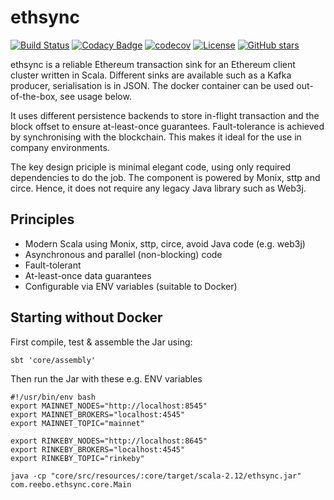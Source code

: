 # ethsync

[![Build Status](https://travis-ci.org/reeboio/ethsync.svg?branch=master)](https://travis-ci.org/reeboio/ethsync) [![Codacy Badge](https://api.codacy.com/project/badge/Grade/39162faccc2e46dc86673e38022defa8)](https://www.codacy.com/app/jpzk/ethsync?utm_source=github.com&amp;utm_medium=referral&amp;utm_content=reeboio/ethsync&amp;utm_campaign=Badge_Grade)
[![codecov](https://codecov.io/gh/reeboio/ethsync/branch/master/graph/badge.svg)](https://codecov.io/gh/reeboio/ethsync) [![License](http://img.shields.io/:license-Apache%202-grey.svg)](http://www.apache.org/licenses/LICENSE-2.0.txt) [![GitHub stars](https://img.shields.io/github/stars/reeboio/ethsync.svg?style=flat)](https://github.com/reeboio/ethsync/stargazers) 

ethsync is a reliable Ethereum transaction sink for an Ethereum client cluster written in Scala. Different sinks are available such as a Kafka producer, serialisation is in JSON. The docker container can be used out-of-the-box, see usage below. 

It uses different persistence backends to store in-flight transaction and the block offset to ensure at-least-once guarantees. Fault-tolerance is achieved by synchronising with the blockchain. This makes it ideal for the use in company environments. 

The key design priciple is minimal elegant code, using only required  dependencies to do the job. The component is powered by Monix, sttp and circe. Hence, it does not require any legacy Java library such as Web3j. 

## Principles

* Modern Scala using Monix, sttp, circe, avoid Java code (e.g. web3j)
* Asynchronous and parallel (non-blocking) code
* Fault-tolerant
* At-least-once data guarantees
* Configurable via ENV variables (suitable to Docker)

## Starting without Docker

First compile, test & assemble the Jar using:
```$xslt
sbt 'core/assembly'
```

Then run the Jar with these e.g. ENV variables

```
#!/usr/bin/env bash
export MAINNET_NODES="http://localhost:8545"
export MAINNET_BROKERS="localhost:4545"
export MAINNET_TOPIC="mainnet"

export RINKEBY_NODES="http://localhost:8645"
export RINKEBY_BROKERS="localhost:4545"
export RINKEBY_TOPIC="rinkeby"

java -cp "core/src/resources/:core/target/scala-2.12/ethsync.jar" com.reebo.ethsync.core.Main

```

